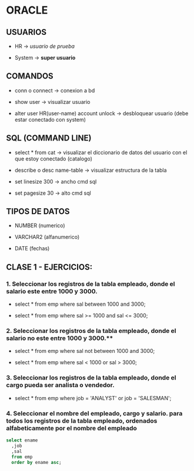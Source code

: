 # ORACLE

## USUARIOS

- HR -> *usuario de prueba*

- System -> **super usuario**

## COMANDOS 

- conn o connect -> conexion a bd

- show user -> visualizar usuario

- alter user HR(user-name) account unlock -> desbloquear usuario (debe estar conectado con system)

## SQL (COMMAND LINE)

- select * from cat -> visualizar el diccionario de datos del usuario con el que estoy conectado (catalogo)

- describe o desc name-table -> visualizar estructura de la tabla

- set linesize 300 -> ancho cmd sql

- set pagesize 30 -> alto cmd sql

## TIPOS DE DATOS 

- NUMBER (numerico)

- VARCHAR2 (alfanumerico)

- DATE (fechas)

## CLASE 1 - EJERCICIOS:

### 1. Seleccionar los registros de la tabla empleado, donde el salario este entre 1000 y 3000.

- select *
from emp
where sal between 1000 and 3000;

- select *
from emp
where sal >= 1000
and sal <= 3000;

### 2. Seleccionar los registros de la tabla empleado, donde el salario no este entre 1000 y 3000.**

- select *
from emp
where sal not between 1000 and 3000;

- select *
from emp
where sal < 1000
or sal > 3000;

### 3. Seleccionar los registros de la tabla empleado, donde el cargo pueda ser analista o vendedor.

- select * 
from emp 
where job  = 'ANALYST' 
or job = 'SALESMAN';

### 4. Seleccionar el nombre del empleado, cargo y salario. para todos los registros de la tabla empleado, ordenados alfabeticamente por el nombre del empleado

```SQL 
select ename
  ,job
  ,sal
  from emp 
  order by ename asc; 
  ```



